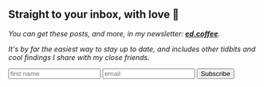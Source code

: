 
## Straight to your inbox, with love 💌

*You can get these posts, and more, in my newsletter: [**ed.coffee**](http://ed.coffee).*

*It's by far the easiest way to stay up to date, and includes other tidbits and cool findings I share with my close friends.*

<div id="revue-embed">
  <form action="http://ed.coffee/add_subscriber" method="post" id="revue-form" name="revue-form"  target="_blank" class="black-80">
  <div class="revue-form-group">
  	<input class="input-reset ba b--black-20 pa1 mb2" placeholder="first name" name="member[first_name]" id="member_first_name" type="text">
    <input class="input-reset ba b--black-20 pa1 mb2" placeholder="email" name="member[email]" id="member_email" type="email">
    <input value="Subscribe" name="member[subscribe]" id="member_submit" type="submit" class="f6 link dim br1 ba ph3 pv1 mb2 dib dark-gray">
  </div>
  </form>
</div>

